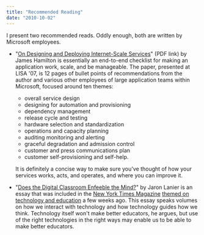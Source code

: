 ```yaml
---
title: "Recommended Reading"
date: "2010-10-02"
---
```


I present two recommended reads. Oddly enough, both are written by
Microsoft employees.

* "[On Designing and Deploying Internet-Scale Services][designing]"
(PDF link) by James Hamilton is essentially an end-to-end checklist
for making an application work, scale, and be manageable. The paper,
presented at LISA '07, is 12 pages of bullet points of recommendations
from the author and various other employees of large application
teams within Microsoft, focused around ten themes:

   * overall service design
   * designing for automation and provisioning
   * dependency management
   * release cycle and testing
   * hardware selection and standardization
   * operations and capacity planning
   * auditing monitoring and alerting
   * graceful degradation and admission control
   * customer and press communications plan
   * customer self-provisioning and self-help.

   It is definitely a concise way to make sure you've thought of how
your services works, acts, and operates, and where you can improve it.

[designing]: http://www.mvdirona.com/jrh/talksAndPapers/JamesRH_Lisa.pdf

* "[Does the Digital Classroom Enfeeble the Mind?][enfeeble]" by
Jaron Lanier is an essay that was included in the [New York Times
Magazine][mag] [themed on technology and education][theme] a few weeks
ago. This essay speaks volumes on how we interact with technology
and how technology guides how we think. Technology itself won't make
better educators, he argues, but use of the right technologies in
the right ways may enable us to be able to make better educators.

[enfeeble]: http://www.nytimes.com/2010/09/19/magazine/19fob-essay-t.html
[mag]: http://www.nytimes.com/pages/magazine/
[theme]: http://www.nytimes.com/indexes/2010/09/19/magazine/index.html



